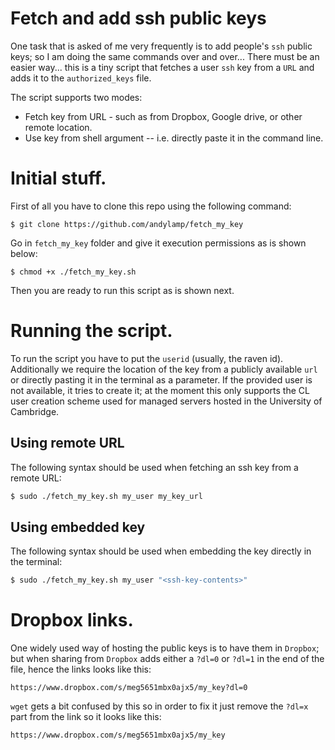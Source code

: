 # Fetch and add ssh public keys

One task that is asked of me very frequently is to add people's `ssh` public
keys; so I am doing the same commands over and over... There must
be an easier way... this is a tiny script that fetches a user `ssh` key from 
a `URL` and adds it to the `authorized_keys` file.

The script supports two modes:

 - Fetch key from URL - such as from Dropbox, Google drive, or other remote location.
 - Use key from shell argument -- i.e. directly paste it in the command line.

# Initial stuff.

First of all you have to clone this repo using the following command:

```
$ git clone https://github.com/andylamp/fetch_my_key
```

Go in `fetch_my_key` folder and give it execution permissions as is shown
below:

```
$ chmod +x ./fetch_my_key.sh
```

Then you are ready to run this script as is shown next.

# Running the script.

To run the script you have to put the `userid` (usually, the raven id).
Additionally we require the location of the key from a publicly available `url` or directly pasting it in the terminal as a parameter. 
If the provided user is not available, it tries to create it; at the moment this only supports the CL user creation scheme used for managed servers hosted in the University of Cambridge.

## Using remote URL

The following syntax should be used when fetching an ssh key from a remote URL:

```bash
$ sudo ./fetch_my_key.sh my_user my_key_url
```

## Using embedded key

The following syntax should be used when embedding the key directly in the terminal:

```bash
$ sudo ./fetch_my_key.sh my_user "<ssh-key-contents>"
```

# Dropbox links.

One widely used way of hosting the public keys is to have them in `Dropbox`; but when
sharing from `Dropbox` adds either a `?dl=0` or `?dl=1` in the end of the file,
hence the links looks like this:

```
https://www.dropbox.com/s/meg5651mbx0ajx5/my_key?dl=0
```

`wget` gets a bit confused by this so in order to fix it just remove the `?dl=x`
part from the link so it looks like this:

```
https://www.dropbox.com/s/meg5651mbx0ajx5/my_key
```